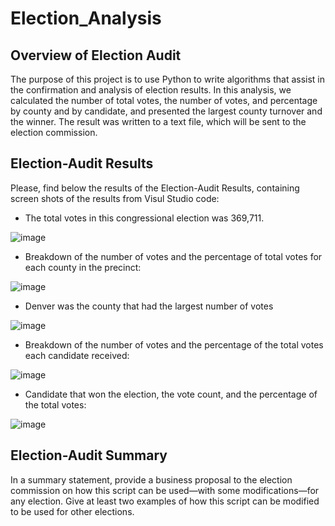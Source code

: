 # Election_Analysis

## Overview of Election Audit
The purpose of this project is to use Python to write algorithms that assist in the confirmation and analysis of election results.
In this analysis, we calculated the number of total votes, the number of votes, and percentage by county and by candidate, and presented the largest county turnover and the winner.
The result was written to a text file, which will be sent to the election commission.


## Election-Audit Results
Please, find below the results of the Election-Audit Results, containing screen shots of the results from Visul Studio code:

- The total votes in this congressional election was 369,711.

![image](https://user-images.githubusercontent.com/108500573/179425837-256b36d5-bd92-4ae7-a90c-71c0a9b166d9.png)

- Breakdown of the number of votes and the percentage of total votes for each county in the precinct:

![image](https://user-images.githubusercontent.com/108500573/179426289-05229109-992f-4cbe-aa7a-b6e86e84ff2c.png)


- Denver was the county that had the largest number of votes

![image](https://user-images.githubusercontent.com/108500573/179426509-9f2ef40d-200f-4939-ad03-b5d7360a7953.png)

- Breakdown of the number of votes and the percentage of the total votes each candidate received:

![image](https://user-images.githubusercontent.com/108500573/179426532-c3f2c227-f0ec-4e4a-95dc-1c70c4b548a4.png)

- Candidate that won the election, the vote count, and the percentage of the total votes:


![image](https://user-images.githubusercontent.com/108500573/179426545-3a31a53a-1490-4c6c-871a-23230a472eab.png)


## Election-Audit Summary
In a summary statement, provide a business proposal to the election commission on how this script can be used—with some modifications—for any election. Give at least two examples of how this script can be modified to be used for other elections.
